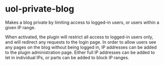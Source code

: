 uol-private-blog
================

Makes a blog private by limiting access to logged-in users, or users within a given IP range.

When activated, the plugin will restrict all access to logged-in users only, and will redirect any requests to the login page. In order to allow users see any pages on the blog without being logged in, IP addresses can be added to the plugin administration page. Either full IP addresses can be added to let in individual IPs, or parts can be added to block IP ranges.
